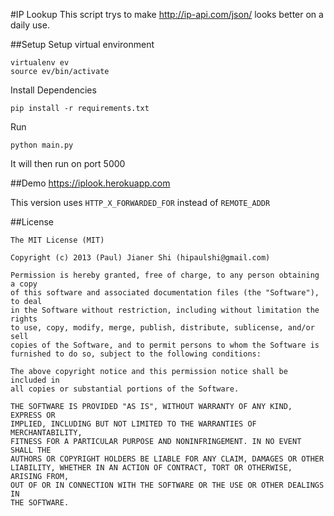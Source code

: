 #IP Lookup
This script trys to make http://ip-api.com/json/ looks better on a daily use.

##Setup
Setup virtual environment

```
virtualenv ev
source ev/bin/activate
```

Install Dependencies

```
pip install -r requirements.txt
```

Run

```
python main.py
```

It will then run on port 5000


##Demo
https://iplook.herokuapp.com

This version uses ```HTTP_X_FORWARDED_FOR``` instead of ```REMOTE_ADDR```

##License
```
The MIT License (MIT)

Copyright (c) 2013 (Paul) Jianer Shi (hipaulshi@gmail.com)

Permission is hereby granted, free of charge, to any person obtaining a copy
of this software and associated documentation files (the "Software"), to deal
in the Software without restriction, including without limitation the rights
to use, copy, modify, merge, publish, distribute, sublicense, and/or sell
copies of the Software, and to permit persons to whom the Software is
furnished to do so, subject to the following conditions:

The above copyright notice and this permission notice shall be included in
all copies or substantial portions of the Software.

THE SOFTWARE IS PROVIDED "AS IS", WITHOUT WARRANTY OF ANY KIND, EXPRESS OR
IMPLIED, INCLUDING BUT NOT LIMITED TO THE WARRANTIES OF MERCHANTABILITY,
FITNESS FOR A PARTICULAR PURPOSE AND NONINFRINGEMENT. IN NO EVENT SHALL THE
AUTHORS OR COPYRIGHT HOLDERS BE LIABLE FOR ANY CLAIM, DAMAGES OR OTHER
LIABILITY, WHETHER IN AN ACTION OF CONTRACT, TORT OR OTHERWISE, ARISING FROM,
OUT OF OR IN CONNECTION WITH THE SOFTWARE OR THE USE OR OTHER DEALINGS IN
THE SOFTWARE.